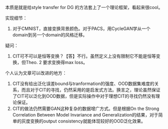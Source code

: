 本质是就是给style transfer for DG 的方法套上了一个理论框架，看起来很cool。

实现细节：

1. 对于CMNIST，直接变换背景颜色。对于PACS，用CycleGAN学从一个domain到另一个domain的风格迁移。

疑问：

1. CIT可不可以是恒等变换？【答】不行。虽然定义上没有限制它不能是恒等变换，但Theo. 2 要求变换得max loss。

个人认为文章可以改进的地方：

1. CIT没有给出泛化误差bound与tranformation的强度、OOD数据集难度的关系，而且对于CIT的寻找，仍然采用的是启发式方法。换言之，理论虽然保证了CIT可以泛化到OOD数据，但是实际操作中对于理想CIT的寻找仍然没有理论保证。
1. CIT的做法仍然需要GAN这种复杂的数据增广方式。但是根据On the Strong Correlation Between Model Invariance and Generalization的结果，对于简单的灰度变换的output consistency就能体现较好的OOD泛化效果。